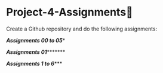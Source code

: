 # Project-4-Assignments🚀

Create a Github repository and do the following assignments:

*******Assignments 00 to 05******** 

*******Assignments 01**************

*******Assignments 1 to 6**********
